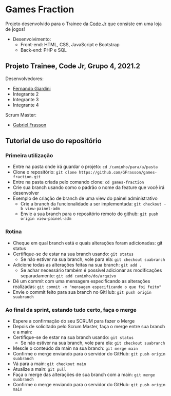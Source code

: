 # Games Fraction

Projeto desenvolvido para o Trainee da [Code Jr](https://codejr.com.br/) que consiste em uma loja de jogos!
- Desenvolvimento:
  - Front-end: HTML, CSS, JavaScript e Bootstrap
  - Back-end: PHP e SQL


## Projeto Trainee, Code Jr, Grupo 4, 2021.2 

Desenvolvedores:
- [Fernando Giardini](https://github.com/FernandoGiardini)
- Integrante 2
- Integrante 3
- Integrante 4

Scrum Master:

- [Gabriel Frasson](https://github.com/GFrasson)


## Tutorial de uso do repositório

### Primeira utilização

- Entre na pasta onde irá guardar o projeto: `cd /caminho/para/a/pasta`
- Clone o repositório: `git clone https://github.com/GFrasson/games-fraction.git`
- Entre na pasta criada pelo comando clone: ``cd games-fraction``
- Crie sua branch usando como o padrão o nome da feature que você irá desenvolver
- Exemplo de criação de branch de uma view do painel administrativo
  - Crie a branch da funcionalidade a ser implementada: `git checkout -b view-painel-adm`
  - Envie a sua branch para o repositório remoto do github: `git push origin view-painel-adm`


### Rotina

- Cheque em qual branch está e quais alterações foram adicionadas: git status
- Certifique-se de estar na sua branch usando: `git status`
  - Se não estiver na sua branch, vole para ela: `git checkout suabranch`
- Adicione todas as alterações feitas na sua branch: `git add .`
  - Se achar necessário também é possível adicionar as modificações separadamente: `git add caminho/do/arquivo`
- Dê um commit com uma mensagem especificando as alterações realizadas: `git commit -m "mensagem especificando o que foi feito"`
- Envie o commit feito para sua branch no GitHub: `git push origin suabranch`


### Ao final da sprint, estando tudo certo, faça o merge

- Espere a confirmação do seu SCRUM para fazer o Merge
- Depois de solicitado pelo Scrum Master, faça o merge entre sua branch e a main:
- Certifique-se de estar na sua branch usando: `git status`
  - Se não estiver na sua branch, vole para ela: `git checkout suabranch`
- Mescle o conteúdo da main na sua branch: `git merge main`
- Confirme o merge enviando para o servidor do GitHub: `git push origin suabranch`
- Vá para a main: `git checkout main`
- Atualize a main: `git pull`
- Faça o merge das alterações de sua branch com a main: `git merge suabranch`
- Confirme o merge enviando para o servidor do GitHub: `git push origin main`
